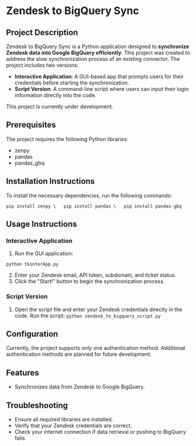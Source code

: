 # Zendesk to BigQuery Sync
## Project Description
Zendesk to BigQuery Sync is a Python application designed to **synchronize Zendesk data into Google BigQuery efficiently**. This project was created to address the slow synchronization process of an existing connector. The project includes two versions:

- **Interactive Application**: A GUI-based app that prompts users for their credentials before starting the synchronization.
- **Script Version**: A command-line script where users can input their login information directly into the code. <br>

This project is currently under development.

## Prerequisites
The project requires the following Python libraries:

- zenpy
- pandas
- pandas_gbq

## Installation Instructions
To install the necessary dependencies, run the following commands:

` pip install zenpy \  
pip install pandas \  
pip install pandas-gbq `

## Usage Instructions
### Interactive Application
1. Run the GUI application:

` python tkinterApp.py `

2. Enter your Zendesk email, API token, subdomain, and ticket status.
3. Click the "Start!" button to begin the synchronization process.

### Script Version
1. Open the script file and enter your Zendesk credentials directly in the code.
Run the script:
` python zendesk_to_bigquery_script.py `

## Configuration
Currently, the project supports only one authentication method. Additional authentication methods are planned for future development.

## Features
- Synchronizes data from Zendesk to Google BigQuery.

## Troubleshooting
- Ensure all required libraries are installed.
- Verify that your Zendesk credentials are correct.
- Check your internet connection if data retrieval or pushing to BigQuery fails.
